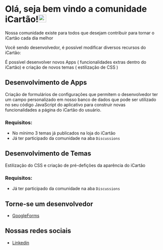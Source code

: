 # Olá, seja bem vindo a comunidade iCartão!<img src="https://media.giphy.com/media/hvRJCLFzcasrR4ia7z/giphy.gif" width="25px">

Nossa comunidade existe para todos que desejam contribuir para tornar o iCartão cada dia melhor <br />

Você sendo desenvolvedor, é possível modificar diversos recursos do iCartão:

É possível desenvolver novos Apps ( funcionalidades extras dentro do iCartão) e criação de novos temas ( estilização de CSS )

## Desenvolvimento de Apps

Criação de formulários de configurações que permitem o desenvolvedor ter um campo personalizado em nosso banco de dados que pode ser utilizado no seu código JavaScript do aplicativo para construir novas funcionalidades a página do iCartão do usuário.

### Requisitos:
- No mínimo 3 temas já publicados na loja do iCartão
- Já ter participado da comunidade na aba `Discussions`


## Desenvolvimento de Temas
Estilização do CSS e criação de pré-defições da aparência do iCartão

### Requisitos:
- Já ter participado da comunidade na aba `Discussions`

## Torne-se um desenvolvedor
- [GoogleForms](https://www.linkedin.com/company/icart%C3%A3o/)

## Nossas redes sociais
- [Linkedin](https://www.linkedin.com/company/icart%C3%A3o/)




